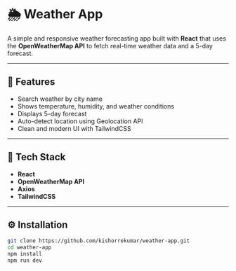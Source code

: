 # 🌦️ Weather App

A simple and responsive weather forecasting app built with **React** that uses the **OpenWeatherMap API** to fetch real-time weather data and a 5-day forecast.

---

## 🚀 Features
- Search weather by city name
- Shows temperature, humidity, and weather conditions
- Displays 5-day forecast
- Auto-detect location using Geolocation API
- Clean and modern UI with TailwindCSS

---

## 🧠 Tech Stack
- **React**
- **OpenWeatherMap API**
- **Axios**
- **TailwindCSS**

---

## ⚙️ Installation
```bash
git clone https://github.com/kishorrekumar/weather-app.git
cd weather-app
npm install
npm run dev
